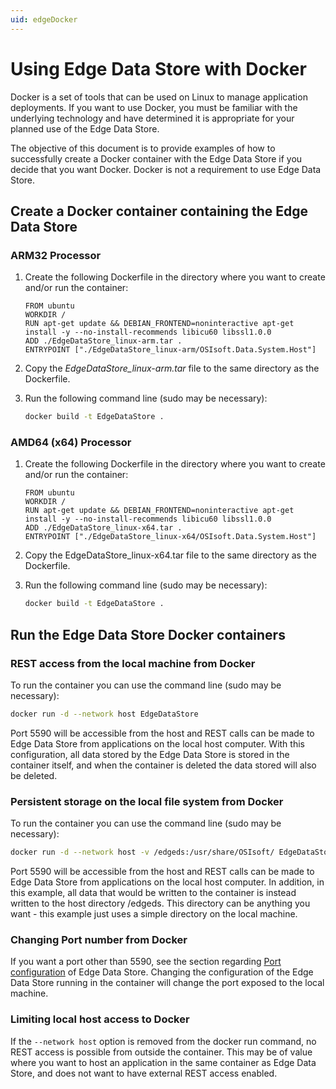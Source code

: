 ```yaml
---
uid: edgeDocker
---
```


# Using Edge Data Store with Docker

Docker is a set of tools that can be used on Linux to manage application deployments. If you want to use Docker, you must be familiar with the underlying technology and have determined it is appropriate for your planned use of the Edge Data Store.

The objective of this document is to provide examples of how to successfully create a Docker container with the Edge Data Store if you decide that you want Docker. Docker is not a requirement to use Edge Data Store.

## Create a Docker container containing the Edge Data Store

### ARM32 Processor

1. Create the following Dockerfile in the directory where you want to create and/or run the container:

   ```docker
   FROM ubuntu
   WORKDIR /
   RUN apt-get update && DEBIAN_FRONTEND=noninteractive apt-get install -y --no-install-recommends libicu60 libssl1.0.0
   ADD ./EdgeDataStore_linux-arm.tar .
   ENTRYPOINT ["./EdgeDataStore_linux-arm/OSIsoft.Data.System.Host"]
   ```

2. Copy the _EdgeDataStore_linux-arm.tar_ file to the same directory as the Dockerfile.
3. Run the following command line (sudo may be necessary):

   ```bash
   docker build -t EdgeDataStore .
   ```

### AMD64 (x64) Processor

1. Create the following Dockerfile in the directory where you want to create and/or run the container:

   ```docker
   FROM ubuntu
   WORKDIR /
   RUN apt-get update && DEBIAN_FRONTEND=noninteractive apt-get install -y --no-install-recommends libicu60 libssl1.0.0
   ADD ./EdgeDataStore_linux-x64.tar .
   ENTRYPOINT ["./EdgeDataStore_linux-x64/OSIsoft.Data.System.Host"]
   ```

2. Copy the EdgeDataStore_linux-x64.tar file to the same directory as the Dockerfile.
3. Run the following command line (sudo may be necessary):

   ```bash
   docker build -t EdgeDataStore .
   ```

## Run the Edge Data Store Docker containers

### REST access from the local machine from Docker

To run the container you can use the command line (sudo may be necessary):

   ```bash
   docker run -d --network host EdgeDataStore
   ```

Port 5590 will be accessible from the host and REST calls can be made to Edge Data Store from applications on the local host computer. With this configuration, all data stored by the Edge Data Store is stored in the container itself, and when the container is deleted the data stored will also be deleted.

### Persistent storage on the local file system from Docker

To run the container you can use the command line (sudo may be necessary):

   ```bash
   docker run -d --network host -v /edgeds:/usr/share/OSIsoft/ EdgeDataStore
   ```

Port 5590 will be accessible from the host and REST calls can be made to Edge Data Store from applications on the local host computer. In addition, in this example, all data that would be written to the container is instead written to the host directory /edgeds. This directory can be anything you want - this example just uses a simple directory on the local machine.

### Changing Port number from Docker

If you want a port other than 5590, see the section regarding [Port configuration](#EdgeDataStoreConfiguration) of Edge Data Store. Changing the configuration of the Edge Data Store running in the container will change the port exposed to the local machine.

### Limiting local host access to Docker

If the `--network host` option is removed from the docker run command, no REST access is possible from outside the container. This may be of value where you want to host an application in the same container as Edge Data Store, and does not want to have external REST access enabled.
